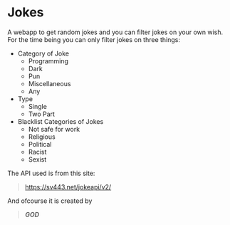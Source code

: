 # Jokes
A webapp to get random jokes and you can filter jokes on your own wish.
For the time being you can only filter jokes on three things:
* Category of Joke
  * Programming
  * Dark
  * Pun
  * Miscellaneous 
  * Any
* Type
  * Single
  * Two Part
* Blacklist Categories of Jokes
  * Not safe for work
  * Religious
  * Political
  * Racist
  * Sexist
  
The API used is from this site:
>https://sv443.net/jokeapi/v2/


And ofcourse it is created by 
> ***GOD***
